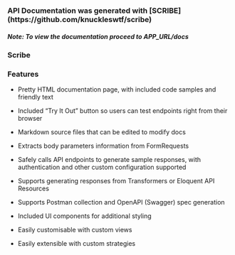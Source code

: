 <h3> API Documentation was generated with [SCRIBE](https://github.com/knuckleswtf/scribe) </h3>
<h5 ><i>Note: To view the documentation proceed to APP_URL/docs </i></h5>

<h3>Scribe</h3>

### Features

- Pretty HTML documentation page, with included code samples and friendly text

- Included “Try It Out” button so users can test endpoints right from their browser

- Markdown source files that can be edited to modify docs

- Extracts body parameters information from FormRequests

- Safely calls API endpoints to generate sample responses, with authentication and other custom configuration supported

- Supports generating responses from Transformers or Eloquent API Resources

- Supports Postman collection and OpenAPI (Swagger) spec generation

- Included UI components for additional styling

- Easily customisable with custom views

- Easily extensible with custom strategies

